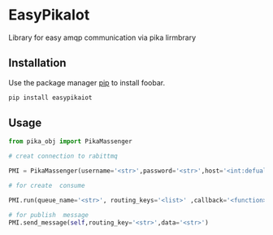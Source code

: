 

# EasyPikaIot

Library for easy amqp communication via pika lirmbrary

## Installation

Use the package manager [pip](https://pip.pypa.io/en/stable/) to install foobar.

```bash
pip install easypikaiot
```

## Usage

```python
from pika_obj import PikaMassenger

# creat connection to rabittmq

PMI = PikaMassenger(username='<str>',password='<str>',host='<int:defualt(5672)>',port,exchange_name='<str>',exchange_type='<extype:defualt(direct)>')

# for create  consume

PMI.run(queue_name='<str>', routing_keys='<list>' ,callback='<function>')

# for publish  message
PMI.send_message(self,routing_key='<str>',data='<str>')


```

